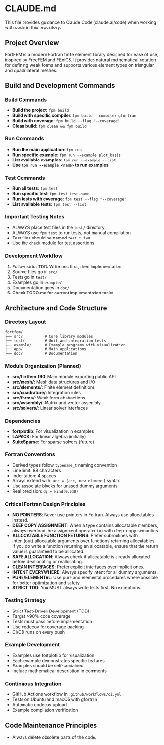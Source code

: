 # CLAUDE.md

This file provides guidance to Claude Code (claude.ai/code) when working with code in this repository.

## Project Overview

FortFEM is a modern Fortran finite element library designed for ease of use, inspired by FreeFEM and FEniCS. It provides natural mathematical notation for defining weak forms and supports various element types on triangular and quadrilateral meshes.

## Build and Development Commands

### Build Commands
- **Build the project**: `fpm build`
- **Build with specific compiler**: `fpm build --compiler gfortran`
- **Build with coverage**: `fpm build --flag "--coverage"`
- **Clean build**: `fpm clean && fpm build`

### Run Commands
- **Run the main application**: `fpm run`
- **Run specific example**: `fpm run --example plot_basis`
- **List available examples**: `fpm run --example --list`
- **Use `fpm run --example <name>` to run examples**

### Test Commands
- **Run all tests**: `fpm test`
- **Run specific test**: `fpm test test-name`
- **Run tests with coverage**: `fpm test --flag "--coverage"`
- **List available tests**: `fpm test --list`

### Important Testing Notes
- ALWAYS place test files in the `test/` directory
- ALWAYS use `fpm test` to run tests, not manual compilation
- Test files should be named `test_*.f90`
- Use the `check` module for test assertions

### Development Workflow
1. Follow strict TDD: Write test first, then implementation
2. Source files go in `src/`
3. Tests go in `test/`
4. Examples go in `example/`
5. Documentation goes in `doc/`
6. Check TODO.md for current implementation tasks

## Architecture and Code Structure

### Directory Layout
```
fortfem/
├── src/          # Core library modules
├── test/         # Unit and integration tests
├── example/      # Example programs with visualization
├── app/          # Main applications
└── doc/          # Documentation
```

### Module Organization (Planned)
- **src/fortfem.f90**: Main module exporting public API
- **src/mesh/**: Mesh data structures and I/O
- **src/elements/**: Finite element definitions
- **src/quadrature/**: Integration rules
- **src/forms/**: Weak form abstractions
- **src/assembly/**: Matrix and vector assembly
- **src/solvers/**: Linear solver interfaces

### Dependencies
- **fortplotlib**: For visualization in examples
- **LAPACK**: For linear algebra (initially)
- **SuiteSparse**: For sparse solvers (future)

### Fortran Conventions
- Derived types follow `typename_t` naming convention
- Line limit: 88 characters
- Indentation: 4 spaces
- Arrays extend with: `arr = [arr, new_element]` syntax
- Use associate blocks for unused dummy arguments
- Real precision: `dp = kind(0.0d0)`

### Critical Fortran Design Principles
- **NO POINTERS**: Never use pointers in Fortran. Always use allocatables instead.
- **DEEP COPY ASSIGNMENT**: When a type contains allocatable members, always overload the assignment operator (=) with deep-copy semantics.
- **ALLOCATABLE FUNCTION RETURNS**: Prefer subroutines with intent(out) allocatable arguments over functions returning allocatables. If you do write a function returning an allocatable, ensure that the return value is guaranteed to be allocated.
- **SAFE ALLOCATION**: Always check if allocatable is already allocated before deallocating or reallocating.
- **CLEAN INTERFACES**: Prefer explicit interfaces over implicit ones.
- **INTENT EVERYWHERE**: Always specify intent for all dummy arguments.
- **PURE/ELEMENTAL**: Use pure and elemental procedures where possible for better optimization and safety.
- **STRICT TDD**: You MUST always write tests first. No exceptions.

### Testing Strategy
- Strict Test-Driven Development (TDD)
- Target >90% code coverage
- Tests must pass before implementation
- Use codecov for coverage tracking
- CI/CD runs on every push

### Example Development
- Examples use fortplotlib for visualization
- Each example demonstrates specific features
- Examples should be self-contained
- Include mathematical description in comments

### Continuous Integration
- GitHub Actions workflow in `.github/workflows/ci.yml`
- Tests on Ubuntu and macOS with gfortran
- Automatic codecov upload
- Example compilation verification

## Code Maintenance Principles
- Always delete obsolete parts of the code.